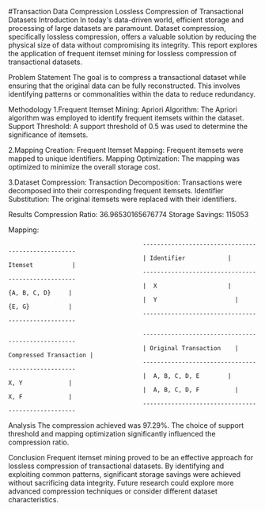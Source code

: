 #Transaction Data Compression
Lossless Compression of Transactional Datasets
Introduction
  In today's data-driven world, efficient storage and processing of large datasets are paramount. Dataset compression, specifically lossless compression, offers a valuable     solution by reducing the physical size of data without compromising its integrity. This report explores the application of frequent itemset mining for lossless compression   of transactional datasets.

Problem Statement
  The goal is to compress a transactional dataset while ensuring that the original data can be fully reconstructed. This involves identifying patterns or commonalities 
  within the data to reduce redundancy.

Methodology
  1.Frequent Itemset Mining:
    Apriori Algorithm: The Apriori algorithm was employed to identify frequent itemsets within the dataset.
    Support Threshold: A support threshold of 0.5 was used to determine the significance of itemsets.
  
  2.Mapping Creation:
    Frequent Itemset Mapping: Frequent itemsets were mapped to unique identifiers.
    Mapping Optimization: The mapping was optimized to minimize the overall storage cost.
  
  3.Dataset Compression:
    Transaction Decomposition: Transactions were decomposed into their corresponding frequent itemsets.
    Identifier Substitution: The original itemsets were replaced with their identifiers.

Results
Compression Ratio: 36.96530165676774
Storage Savings: 115053

Mapping:


                                          ---------------------------------------------------
                                          | Identifier	          |       Itemset           |
                                          ---------------------------------------------------
                                          |  X                    |        {A, B, C, D}     |
                                          |  Y                   	|        {E, G}           |
                                          ---------------------------------------------------

                                          ---------------------------------------------------
                                          | Original Transaction	|  Compressed Transaction |
                                          ---------------------------------------------------
                                          |  A, B, C, D, E	      |        X, Y             |
                                          |  A, B, C, D, F       	|        X, F             |
                                          ---------------------------------------------------
Analysis
The compression achieved was 97.29%. The choice of support threshold and mapping optimization significantly influenced the compression ratio. 

Conclusion
Frequent itemset mining proved to be an effective approach for lossless compression of transactional datasets. By identifying and exploiting common patterns, significant storage savings were achieved without sacrificing data integrity. Future research could explore more advanced compression techniques or consider different dataset characteristics.
